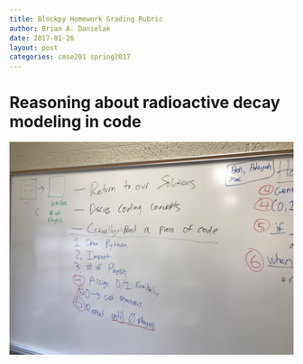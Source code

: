 ```yaml
---
title: Blockpy Homework Grading Rubric
author: Brian A. Danielak
date: 2017-01-26
layout: post
categories: cmse201 spring2017
---
```


# Reasoning about radioactive decay modeling in code

![whiteboard](../assets/asset.jpg)
